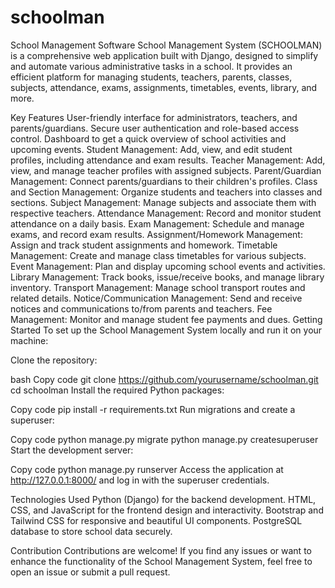 # schoolman
School Management Software
School Management System (SCHOOLMAN) is a comprehensive web application built with Django, designed to simplify and automate various administrative tasks in a school. It provides an efficient platform for managing students, teachers, parents, classes, subjects, attendance, exams, assignments, timetables, events, library, and more.

Key Features
User-friendly interface for administrators, teachers, and parents/guardians.
Secure user authentication and role-based access control.
Dashboard to get a quick overview of school activities and upcoming events.
Student Management: Add, view, and edit student profiles, including attendance and exam results.
Teacher Management: Add, view, and manage teacher profiles with assigned subjects.
Parent/Guardian Management: Connect parents/guardians to their children's profiles.
Class and Section Management: Organize students and teachers into classes and sections.
Subject Management: Manage subjects and associate them with respective teachers.
Attendance Management: Record and monitor student attendance on a daily basis.
Exam Management: Schedule and manage exams, and record exam results.
Assignment/Homework Management: Assign and track student assignments and homework.
Timetable Management: Create and manage class timetables for various subjects.
Event Management: Plan and display upcoming school events and activities.
Library Management: Track books, issue/receive books, and manage library inventory.
Transport Management: Manage school transport routes and related details.
Notice/Communication Management: Send and receive notices and communications to/from parents and teachers.
Fee Management: Monitor and manage student fee payments and dues.
Getting Started
To set up the School Management System locally and run it on your machine:

Clone the repository:

bash
Copy code
git clone https://github.com/yourusername/schoolman.git
cd schoolman
Install the required Python packages:

Copy code
pip install -r requirements.txt
Run migrations and create a superuser:

Copy code
python manage.py migrate
python manage.py createsuperuser
Start the development server:

Copy code
python manage.py runserver
Access the application at http://127.0.0.1:8000/ and log in with the superuser credentials.

Technologies Used
Python (Django) for the backend development.
HTML, CSS, and JavaScript for the frontend design and interactivity.
Bootstrap and Tailwind CSS for responsive and beautiful UI components.
PostgreSQL database to store school data securely.


Contribution
Contributions are welcome! If you find any issues or want to enhance the functionality of the School Management System, feel free to open an issue or submit a pull request.


